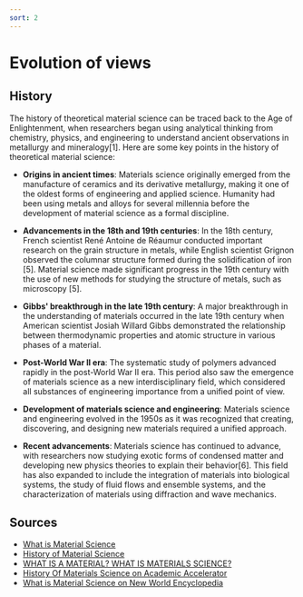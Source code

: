 ```yaml
---
sort: 2
---
```


# Evolution of views

## History
The history of theoretical material science can be traced back to the Age of Enlightenment, when researchers began using analytical thinking from chemistry, physics, and engineering to understand ancient observations in metallurgy and mineralogy[1]. Here are some key points in the history of theoretical material science:

- **Origins in ancient times**: Materials science originally emerged from the manufacture of ceramics and its derivative metallurgy, making it one of the oldest forms of engineering and applied science. Humanity had been using metals and alloys for several millennia before the development of material science as a formal discipline.

- **Advancements in the 18th and 19th centuries**: In the 18th century, French scientist René Antoine de Réaumur conducted important research on the grain structure in metals, while English scientist Grignon observed the columnar structure formed during the solidification of iron [5]. Material science made significant progress in the 19th century with the use of new methods for studying the structure of metals, such as microscopy [5].

- **Gibbs' breakthrough in the late 19th century**: A major breakthrough in the understanding of materials occurred in the late 19th century when American scientist Josiah Willard Gibbs demonstrated the relationship between thermodynamic properties and atomic structure in various phases of a material.

- **Post-World War II era**: The systematic study of polymers advanced rapidly in the post-World War II era. This period also saw the emergence of materials science as a new interdisciplinary field, which considered all substances of engineering importance from a unified point of view.

- **Development of materials science and engineering**: Materials science and engineering evolved in the 1950s as it was recognized that creating, discovering, and designing new materials required a unified approach.

- **Recent advancements**: Materials science has continued to advance, with researchers now studying exotic forms of condensed matter and developing new physics theories to explain their behavior[6]. This field has also expanded to include the integration of materials into biological systems, the study of fluid flows and ensemble systems, and the characterization of materials using diffraction and wave mechanics.

## Sources
- [What is Material Science](https://en.wikipedia.org/wiki/Materials_science)
- [History of Material Science](https://en.wikipedia.org/wiki/History_of_materials_science)
- [WHAT IS A MATERIAL? WHAT IS MATERIALS SCIENCE?](https://ethos.lps.library.cmu.edu/article/id/40/)
- [History Of Materials Science on Academic Accelerator](https://academic-accelerator.com/encyclopedia/history-of-materials-science)
- [What is Material Science on New World Encyclopedia](https://www.newworldencyclopedia.org/entry/Materials_science)
